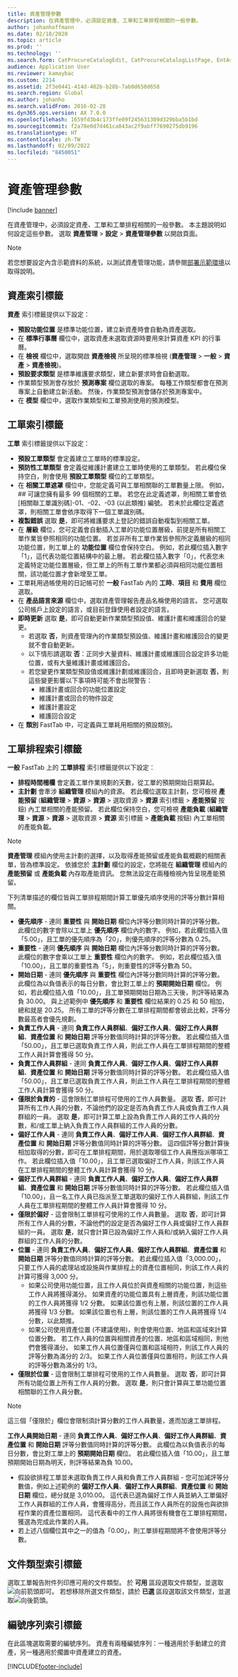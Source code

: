 ```yaml
---
title: 資產管理參數
description: 在資產管理中，必須設定資產、工單和工單排程相關的一般參數。
author: johanhoffmann
ms.date: 02/18/2020
ms.topic: article
ms.prod: ''
ms.technology: ''
ms.search.form: CatProcureCatalogEdit, CatProcureCatalogListPage, EntAssetParameters
audience: Application User
ms.reviewer: kamaybac
ms.custom: 2214
ms.assetid: 2f3e0441-414d-402b-b28b-7ab0d650d658
ms.search.region: Global
ms.author: johanho
ms.search.validFrom: 2016-02-28
ms.dyn365.ops.version: AX 7.0.0
ms.openlocfilehash: 1659fd3b4c173ffe09f245631309d329bba5b1bd
ms.sourcegitcommit: f2a78e0d7d461ca843ac2f9abff7690275db9196
ms.translationtype: HT
ms.contentlocale: zh-TW
ms.lasthandoff: 02/09/2022
ms.locfileid: "8450051"
---
```

# <a name="asset-management-parameters"></a>資產管理參數

[!include [banner](../../includes/banner.md)]

在資產管理中，必須設定資產、工單和工單排程相關的一般參數。 本主題說明如何設定這些參數。 選取 **資產管理** > **設定** > **資產管理參數** 以開啟頁面。

> [!NOTE]
> 若您想要設定內含示範資料的系統，以測試資產管理功能，請參閱[部署示範環境](../../../fin-ops-core/dev-itpro/deployment/deploy-demo-environment.md)以取得說明。

## <a name="the-assets-tab"></a>資產索引標籤

**資產** 索引標籤提供以下設定：

- **預設功能位置** 是標準功能位置，建立新資產時會自動為資產選取。  
- 在 **標準行事曆** 欄位中，選取資產未選取資源時要用來計算資產 KPI 的行事曆。  
- 在 **檢視** 欄位中，選取開啟 **資產檢視** 所呈現的標準檢視 (**資產管理** > **一般** > **資產** > **資產檢視**)。
- **預設要求類型** 是標準維護要求類型，建立新要求時會自動選取。  
- 作業類型預測會存放於 **預測專案** 欄位選取的專案。 每種工作類型都會在預測專案上自動建立新活動。 然後，作業類型預測會儲存於預測專案中。  
- 在 **模型** 欄位中，選取作業類型和工單預測使用的預測模型。

## <a name="the-work-orders-tab"></a>工單索引標籤

**工單** 索引標籤提供以下設定：

- **預設工單類型** 會定義建立工單時的標準設定。  
- **預防性工單類型** 會定義從維護計畫建立工單時使用的工單類型。 若此欄位保持空白，則會使用 **預設工單類型** 欄位的工單類型。  
- 在 **相關工單遮罩** 欄位中，您能定義可與工單相關聯的工單數量上限。 例如，## 可讓您擁有最多 99 個相關的工單。 若您在此定義遮罩，則相關工單會依 [相關聯工單識別碼]-01、-02、-03 (以此類推) 編號。 若未於此欄位定義遮罩，則相關工單會依序取得下一個工單識別碼。  
- **複製錯誤** 選取 **是**，即可將維護要求上登記的錯誤自動複製到相關工單。 
- 在 **層級** 欄位，您可定義會自動插入工單的功能位置層級，前提是所有相關工單作業皆參照相同的功能位置。 若並非所有工單作業皆參照所定義層級的相同功能位置，則工單上的 **功能位置** 欄位會保持空白。 例如，若此欄位插入數字「1」，這代表功能位置結構中的最上層。 若此欄位插入數字「0」，代表您未定義特定功能位置層級，但工單上的所有工單作業都必須與相同功能位置相關，該功能位置才會新增至工單。  
- 工單耗用過帳使用的日記帳可於 **一般** FastTab 內的 **工時**、**項目** 和 **費用** 欄位選取。  
- 在 **產品語言來源** 欄位中，選取資產管理報告產品名稱使用的語言。 您可選取公司帳戶上設定的語言，或目前登錄使用者設定的語言。  
- **即時更新** 選取 **是**，即可自動更新作業類型預設值、維護計畫和維護回合的變更。
  - 若選取 **否**，則資產管理內的作業類型預設值、維護計畫和維護回合的變更就不會自動更新。
  - 以下情形請選取 **否**：正同步大量資料、維護計畫或維護回合設定許多功能位置，或有大量維護計畫或維護回合。  
  - 若您變更作業類型預設值或維護計劃或維護回合，且即時更新選取 **否**，則這些變更影響以下事項時可能不會出現警告：
    - 維護計畫或回合的功能位置設定  
    - 維護計畫或回合的物件設定  
    - 維護計畫設定  
    - 維護回合設定  
- 在 **類別** FastTab 中，可定義與工單耗用相關的預設類別。  

## <a name="the-work-order-scheduling-tab"></a>工單排程索引標籤

**一般** FastTab 上的 **工單排程** 索引標籤提供以下設定：

- **排程時間柵欄** 會定義工單作業規劃的天數，從工單的預期開始日期算起。  
- **主計劃** 會牽涉 **組織管理** 模組內的資源。 若此欄位選取主計劃，您可檢視 **產能預留** (**組織管理** > **資源** > **資源** > 選取資源 > **資源** 索引標籤 > **產能預留** 按鈕) 內工單相關的產能預留。 若此欄位保持空白，您可檢視 **產能負載** (**組織管理** \> **資源** \> **資源** \> 選取資源 \> **資源** 索引標籤 \> **產能負載** 按鈕) 內工單相關的產能負載。  

>[!NOTE]
>**資產管理** 模組內使用主計劃的選擇，以及取得產能預留或產能負載概觀的相關表單，皆為標準設定。 依據您於 **主計劃** 欄位的設定，您將能在 **組織管理** 模組內的 **產能預留** 或 **產能負載** 內存取產能資訊。 您無法設定在兩種檢視內皆呈現產能預留。  

下列清單描述的欄位皆與工單排程期間計算工單優先順序使用的評等分數計算相關。

- **優先順序** - 連同 **重要性** 與 **開始日期** 欄位內評等分數同時計算的評等分數。 此欄位的數字會除以工單上 **優先順序** 欄位內的數字。 例如，若此欄位插入值「5.00」，且工單的優先順序為「20」，則優先順序的評等分數為 0.25。  
- **重要性** - 連同 **優先順序** 與 **開始日期** 欄位內評等分數同時計算的評等分數。 此欄位的數字會乘以工單上 **重要性** 欄位內的數字。 例如，若此欄位插入值「10.00」，且工單的重要性為「5」，則重要性的評等分數為 50。  
- **開始日期** - 連同 **優先順序** 與 **重要性** 欄位內評等分數同時計算的評等分數。 此欄位為以負值表示的每日分數，會比對工單上的 **預期開始日期** 欄位。 例如，若此欄位插入值「10.00」，且工單預期開始日期為三天後，則評等結果為負 30.00。 與上述範例中 **優先順序** 和 **重要性** 欄位結果的 0.25 和 50 相加，總和就是 20.25。 所有工單的評等分數在工單排程期間都會彼此比較，評等分數最高者會優先規劃。  
- **負責工作人員** - 連同 **負責工作人員群組**、**偏好工作人員**、**偏好工作人員群組**、**資產位置** 和 **開始日期** 評等分數值同時計算的評等分數。 若此欄位插入值「50.00」，且工單已選取負責工作人員，則此工作人員在工單排程期間的整體工作人員計算會獲得 50 分。  
- **負責工作人員群組** - 連同 **負責工作人員**、**偏好工作人員**、**偏好工作人員群組**、**資產位置** 和 **開始日期** 評等分數值同時計算的評等分數。 若此欄位插入值「50.00」，且工單已選取負責工作人員，則此工作人員在工單排程期間的整體工作人員計算會獲得 50 分。  
- **僅限於負責的** - 這會限制工單排程可使用的工作人員數量。 選取 **否**，即可計算所有工作人員的分數，不論他們的設定是否為負責工作人員或負責工作人員群組的一員。 選取 **是**，即可計算工單上設為負責工作人員的工作人員的分數，和/或工單上納入負責工作人員群組的工作人員的分數。  
- **偏好工作人員** - 連同 **負責工作人員**、**偏好工作人員**、**偏好工作人員群組**、**資產位置** 和 **開始日期** 評等分數值同時計算的評等分數。 這四個評等分數計算後相加取得的分數，即可在工單排程期間，用於選取哪個工作人員應指派哪項工作。 若此欄位插入值「10.00」，且工單已選取偏好工作人員，則該工作人員在工單排程期間的整體工作人員計算會獲得 10 分。  
- **偏好工作人員群組** - 連同 **負責工作人員**、**偏好工作人員**、**偏好工作人員群組**、**資產位置** 和 **開始日期** 評等分數值同時計算的評等分數。 若此欄位插入值「10.00」，且一名工作人員已指派至工單選取的偏好工作人員群組，則該工作人員在工單排程期間的整體工作人員計算會獲得 10 分。  
- **僅限於偏好** - 這會限制工單排程可使用的工作人員數量。 選取 **否**，即可計算所有工作人員的分數，不論他們的設定是否為偏好工作人員或偏好工作人員群組的一員。 選取 **是**，就只會計算已設為偏好工作人員和/或納入偏好工作人員群組的工作人員的分數。  
- **位置** - 連同 **負責工作人員**、**偏好工作人員**、**偏好工作人員群組**、**資產位置** 和 **開始日期** 評等分數值同時計算的評等分數。 若此欄位插入值「3,000.00」，只要工作人員的處理站或設施與作業排程上的資產位置相同，則該工作人員的計算可獲得 3,000 分。  
  - 如果公司使用功能位置，且工作人員位於與資產相關的功能位置，則這些工作人員將獲得滿分。 如果資產的功能位置具有上層資產，則該功能位置的工作人員將獲得 1/2 分數。 如果該位置也有上層，則該位置的工作人員將獲得 1/3 分數。 如果該位置也有上層，則該位置的工作人員將獲得 1/4 分數，以此類推。  
  - 如果公司使用資產位置 (不建議使用)，則會使用位置、地區和區域來計算位置分數。 若工作人員的位置與相關資產的位置、地區和區域相同，則他們會獲得滿分。 如果工作人員位置僅與位置和區域相符，則該工作人員的評等分數為滿分的 2/3。 如果工作人員位置僅與位置相符，則該工作人員的評等分數為滿分的 1/3。  
- **僅限於位置** - 這會限制工單排程可使用的工作人員數量。 選取 **否**，即可計算所有功能位置上所有工作人員的分數。 選取 **是**，則只會計算與工單功能位置相關聯的工作人員分數。

>[!NOTE]
>這三個「僅限於」欄位會限制須計算分數的工作人員數量，進而加速工單排程。

**工作人員開始日期** - 連同 **負責工作人員**、**偏好工作人員**、**偏好工作人員群組**、**資產位置** 和 **開始日期** 評等分數值同時計算的評等分數。 此欄位為以負值表示的每日分數，會比對工單上的 **預期開始日期** 欄位。 若此欄位插入值「10.00」，且工單預期開始日期為明天，則評等結果為負 10.00。

  - 假設欲排程工單並未選取負責工作人員和負責工作人員群組 - 您可加減評等分數值，例如上述範例的 **偏好工作人員**、**偏好工作人員群組**、**資產位置** 和 **開始日期** 欄位，總分就是 3,010.00。 這代表已選為偏好工作人員並納入工單偏好工作人員群組的工作人員，會獲得高分，而且該工作人員所在的設施也與欲排程作業的資產位置相同。 這代表看中的工作人員將很有機會在工單排程期間，獲選為完成此作業的人員。  
  - 若上述八個欄位其中之一的值為「0.00」，則工單排程期間將不會使用評等分數。  

## <a name="the-document-types-tab"></a>文件類型索引標籤

選取工單報告附件列印應可用的文件類型。 於 **可用** 區段選取文件類型，並選取![向前箭頭](media/15-setup-for-objects.png)即可。 若想移除所選文件類型，請於 **已選** 區段選取該文件類型，並選取![向後箭頭](media/16-setup-for-objects.png)。

## <a name="the-number-sequences-tab"></a>編號序列索引標籤

在此區塊選取需要的編號序列。 資產有兩種編號序列：一種適用於手動建立的資產，另一種適用於擱置中資產建立的資產。


[!INCLUDE[footer-include](../../../includes/footer-banner.md)]
